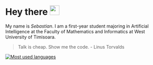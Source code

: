 # Hey there <img src="https://i.imgur.com/17XnhZI.png" width="30px">
My name is *Sebastian*. I am a first-year student majoring in Artificial Intelligence at the Faculty of Mathematics and Informatics at West University of Timisoara. 
> Talk is cheap. Show me the code. - Linus Torvalds

[![Most used languages](https://github-readme-stats.vercel.app/api/top-langs/?username=sebastiankalciov&layout=compact&theme=transparent&hide_border=true&langs_count=10)](https://github.com/anuraghazra/github-readme-stats)
